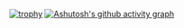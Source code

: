 


[![trophy](https://github-profile-trophy.vercel.app/?username=SS1P)](https://github.com/ryo-ma/github-profile-trophy)
[![Ashutosh's github activity graph](https://github-readme-activity-graph.vercel.app/graph?username=SS1P&theme=dracula)](https://github.com/ashutosh00710/github-readme-activity-graph)


<!--
**SS1p/SS1P** is a ✨ _special_ ✨ repository because its `README.md` (this file) appears on your GitHub profile.

Here are some ideas to get you started:

- 🔭 I’m currently working on ...
- 🌱 I’m currently learning ...
- 👯 I’m looking to collaborate on ...
- 🤔 I’m looking for help with ...
- 💬 Ask me about ...
- 📫 How to reach me: ...
- 😄 Pronouns: ...
- ⚡ Fun fact: ...
-->
